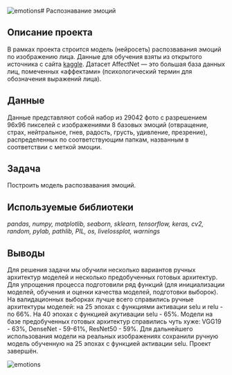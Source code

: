 ![emotions](https://github.com/vvlychak/pet_projects/assets/109746372/84b7f8fc-b015-436d-bdd6-a27fc43c84fb)# Распознавание эмоций

## Описание проекта

В рамках проекта строится модель (нейросеть) распозвавания эмоций по изображению лица. Данные для обучения взяты из открытого источника с сайта [kaggle](https://www.kaggle.com/datasets/noamsegal/affectnet-training-data). Датасет AffectNet — это большая база данных лиц, помеченных «аффектами» (психологический термин для обозначения выражений лица).

## Данные

Данные представляют собой набор из 29042 фото с разрешением 96x96 пикселей с изображениями 8 базовых эмоций (отвращение, страх, нейтральное, гнев, радость, грусть, удивление, презрение), распределенных по соответствующим папкам, названным в соответствии с меткой эмоции. 

## Задача
 
Построить модель распозвавания эмоций.

## Используемые библиотеки
*pandas, numpy, matplotlib, seaborn, sklearn, tensorflow, keras, cv2, random, pylab, pathlib, PIL, os, livelossplot, warnings*

## Выводы

Для решения задачи мы обучили несколько вариантов ручных архитектур моделей и несколько предобученных готовых архитектур. Для упрощения процесса подготовили ряд функций (для инициализации моделей, обучения и оценки качества моделей, подготовки выборок). На валидационных выборках лучше всего справились ручные архитектуры моделей: на 25 эпохах с функциями активации selu и relu - по 66%. На 40 эпохах с функцией акутивации selu - 65%. Модели на базе предобученных готовых архитектур справились чуть хуже: VGG19 - 63%,  DenseNet - 59-61%, ResNet50 - 59%. Для дальнейшего использования модели на реальных изображениях сохранили ручную модель обученную на 25 эпохах с функцией активации selu. Проект завершён.

![emotions](https://github.com/vvlychak/pet_projects/blob/main/emotion_recognition/emotions.gif)

